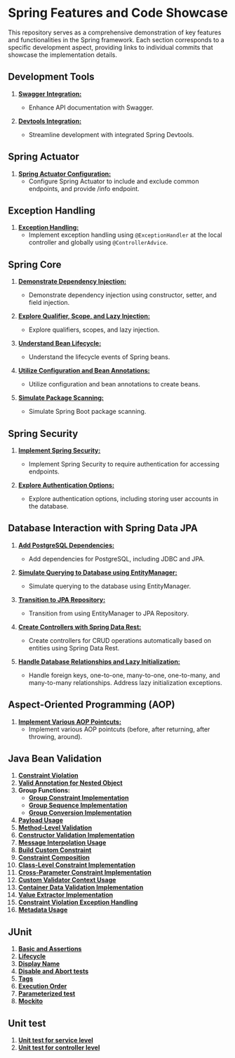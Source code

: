 # Spring Features and Code Showcase

This repository serves as a comprehensive demonstration of key features and functionalities in the Spring framework. Each section corresponds to a specific development aspect, providing links to individual commits that showcase the implementation details.

## Development Tools

1. [**Swagger Integration:**](https://github.com/dwinanto34/Spring/commit/b55a2d910294f5303b1420b90c481f4adefb39e1)
   - Enhance API documentation with Swagger.

2. [**Devtools Integration:**](https://github.com/dwinanto34/Spring/commit/55f8e50e35b5367902407a52d4dc93dc82b1b72e)
   - Streamline development with integrated Spring Devtools.

## Spring Actuator

1. [**Spring Actuator Configuration:**](https://github.com/dwinanto34/Spring/commit/309937cdba3f42662fc857ca3e3d588d3de81803)
   - Configure Spring Actuator to include and exclude common endpoints, and provide /info endpoint.

## Exception Handling

1. [**Exception Handling:**](https://github.com/dwinanto34/Spring/commit/689700480a69a1020515b179c36ae1afc3b10330)
   - Implement exception handling using `@ExceptionHandler` at the local controller and globally using `@ControllerAdvice`.

## Spring Core

1. [**Demonstrate Dependency Injection:**](https://github.com/dwinanto34/Spring/commit/8bbca9627eadd280580f70a464080c41670db4a0)
   - Demonstrate dependency injection using constructor, setter, and field injection.

2. [**Explore Qualifier, Scope, and Lazy Injection:**](https://github.com/dwinanto34/Spring/commit/c46d387b5ad2b526eb9ebf9992f69520b1055c1d)
   - Explore qualifiers, scopes, and lazy injection.

3. [**Understand Bean Lifecycle:**](https://github.com/dwinanto34/Spring/commit/97421ab28e13bd9019df8dc8cf0359f285b1bb9e)
   - Understand the lifecycle events of Spring beans.

4. [**Utilize Configuration and Bean Annotations:**](https://github.com/dwinanto34/Spring/commit/340cf53d35235c06e8074d5cc520d5c935ec3c56)
   - Utilize configuration and bean annotations to create beans.

5. [**Simulate Package Scanning:**](https://github.com/dwinanto34/Spring/commit/39c64f44b4338da68a5a978f410b9757b92635b8)
   - Simulate Spring Boot package scanning.

## Spring Security

1. [**Implement Spring Security:**](https://github.com/dwinanto34/Spring/commit/5761ca065c7d14c41e231d79ef45e1bc65061d89)
   - Implement Spring Security to require authentication for accessing endpoints.

2. [**Explore Authentication Options:**](https://github.com/dwinanto34/Spring/commit/6b7781264d543e83ac88f76a7e103a768ed58ef3)
   - Explore authentication options, including storing user accounts in the database.

## Database Interaction with Spring Data JPA

1. [**Add PostgreSQL Dependencies:**](https://github.com/dwinanto34/Spring/commit/7fee50a81fd44b1c8e0d7e51d287e1e7e787a8e8)
   - Add dependencies for PostgreSQL, including JDBC and JPA.

2. [**Simulate Querying to Database using EntityManager:**](https://github.com/dwinanto34/Spring/commit/38e7b43bd9900421243d8bbc68a10e37dd284cae)
   - Simulate querying to the database using EntityManager.

3. [**Transition to JPA Repository:**](https://github.com/dwinanto34/Spring/commit/ae39ee4a6188b1ecbcdfb5754ed12c85e7e652c0)
   - Transition from using EntityManager to JPA Repository.

4. [**Create Controllers with Spring Data Rest:**](https://github.com/dwinanto34/Spring/commit/05edfdf2ba56e203b24cf9b99a7b44c82b42e081)
   - Create controllers for CRUD operations automatically based on entities using Spring Data Rest.

5. [**Handle Database Relationships and Lazy Initialization:**](https://github.com/dwinanto34/Spring/commit/06b81f6a34fdfcfdd1e0910a3f5694f7a993822a)
   - Handle foreign keys, one-to-one, many-to-one, one-to-many, and many-to-many relationships. Address lazy initialization exceptions.

## Aspect-Oriented Programming (AOP)

1. [**Implement Various AOP Pointcuts:**](https://github.com/dwinanto34/Spring/commit/8c6f5983f752902d6637823aff55c37f7b1736d8)
   - Implement various AOP pointcuts (before, after returning, after throwing, around).

## Java Bean Validation

1. [**Constraint Violation**](https://github.com/dwinanto34/Spring/commit/b154a85f592d781d37d693560959e8a9cd6ff59a)
2. [**Valid Annotation for Nested Object**](https://github.com/dwinanto34/Spring/commit/8ff5c5ab1c83c468a8fb0e5f4a1f12d92ec6836b)
3. **Group Functions:**
   - [**Group Constraint Implementation**](https://github.com/dwinanto34/Spring/commit/6c107f1d7b48c14304df37dd1e8f6141df3a411c)
   - [**Group Sequence Implementation**](https://github.com/dwinanto34/Spring/commit/241d45d4113544a25f00deffb68c1945f0148a4f)
   - [**Group Conversion Implementation**](https://github.com/dwinanto34/Spring/commit/363ea771547beddfe6ebba53c4048938a48558b2)
4. [**Payload Usage**](https://github.com/dwinanto34/Spring/commit/f9a827999a7a82057c903adcd1f7030110c147bd)
5. [**Method-Level Validation**](https://github.com/dwinanto34/Spring/commit/f7378f47c5689e45b7e435784c6aba94cc5ce6e3)
6. [**Constructor Validation Implementation**](https://github.com/dwinanto34/Spring/commit/8974140b482431d05b5cfa06137424c3065939ca)
7. [**Message Interpolation Usage**](https://github.com/dwinanto34/Spring/commit/f78f9ba04f78481521744750ee18a43b22887a5e)
8. [**Build Custom Constraint**](https://github.com/dwinanto34/Spring/commit/f3e45f1662b7f154928731a4b2ea6a0fee12784c)
9. [**Constraint Composition**](https://github.com/dwinanto34/Spring/commit/17622ece5a03bd217d872a6dbfb8ad0b00467082)
10. [**Class-Level Constraint Implementation**](https://github.com/dwinanto34/Spring/commit/9409c6395635fca1019e4c5828430471035a46ae)
11. [**Cross-Parameter Constraint Implementation**](https://github.com/dwinanto34/Spring/commit/761a8f83bdc0fc1b0a185bbafc7b44fbfcb74f3d)
12. [**Custom Validator Context Usage**](https://github.com/dwinanto34/Spring/commit/39045e9af2ce519f9a56707c0193b9b17cd0bda1)
13. [**Container Data Validation Implementation**](https://github.com/dwinanto34/Spring/commit/5d2e00b31ff2a5ccef2c03ab42ad168c60810399)
14. [**Value Extractor Implementation**](https://github.com/dwinanto34/Spring/commit/07aac40b1be7008c35d0d91bf318ef4c09337670)
15. [**Constraint Violation Exception Handling**](https://github.com/dwinanto34/Spring/commit/ffe2cf0fd979a94daeb1d74fab54c89e10808d9c)
16. [**Metadata Usage**](https://github.com/dwinanto34/Spring/commit/5a46480bc6c928eccfe6131a71a8fa2154bf80cb)

## JUnit

1. [**Basic and Assertions**](https://github.com/dwinanto34/Spring/commit/4802788f8c71ea32263d68affadccbea4104ce93)
2. [**Lifecycle**](https://github.com/dwinanto34/Spring/commit/980d55e2096a8f9c596da8ad4d9d3db7140a31a6)
3. [**Display Name**](https://github.com/dwinanto34/Spring/commit/13a8ee429a27992336d019ec00fe321349c6d4d2)
4. [**Disable and Abort tests**](https://github.com/dwinanto34/Spring/commit/8506e4c4d5a6f3adaefd8ecc4a31a70a42fa065d)
5. [**Tags**](https://github.com/dwinanto34/Spring/commit/e0e353e94af6e0c5045e3241a296ff00baf2ff62)
6. [**Execution Order**](https://github.com/dwinanto34/Spring/commit/1b0bd85047b5ba3711df85e8dfdcfa411ac1bb87)
7. [**Parameterized test**](https://github.com/dwinanto34/Spring/commit/a77b09d220aae76f07ab30ddc25683f7298a9e81)
8. [**Mockito**](https://github.com/dwinanto34/Spring/commit/d329d2cc7c638e9c6294f6b5557bda0849e4e190)

## Unit test

1. [**Unit test for service level**](https://github.com/dwinanto34/Spring/commit/3ed7fd425d137753e88279688e5737c8991d6eb0)
2. [**Unit test for controller level**](https://github.com/dwinanto34/Spring/commit/461033c7e625c3862463273255728626b5c8d1cf)

